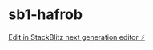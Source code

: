 # sb1-hafrob

[Edit in StackBlitz next generation editor ⚡️](https://stackblitz.com/~/github.com/sdbwsbdjh/sb1-hafrob)